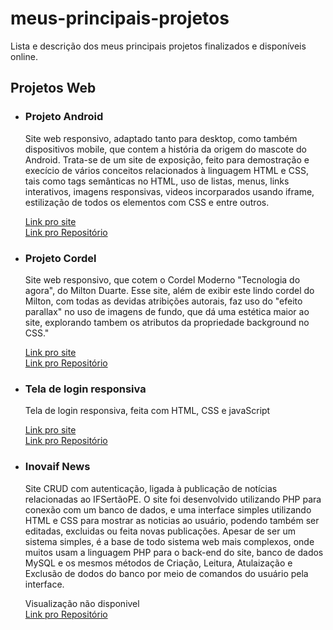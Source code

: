 # <h1>meus-principais-projetos</h1>
Lista e descrição dos meus principais projetos finalizados e disponíveis online.

<h2>Projetos Web</h2>
<ul>
  <li>
    <h3>Projeto Android</h3>
    <p>Site web responsivo, adaptado tanto para desktop, como também dispositivos mobile, que contem a história da origem do mascote do Android. Trata-se de um site de exposição, feito para demostração e execício de vários conceitos relacionados à linguagem HTML e CSS, tais como tags semânticas no HTML, uso de listas, menus, links interativos, imagens responsivas, videos incorparados usando iframe, estilização de todos os elementos com CSS e entre outros.</p>
    <a href="https://emanoel-ferreira-ls.github.io/ProjetoAndroid/" target="_blank">Link pro site</a> <br>
    <a href="https://github.com/Emanoel-Ferreira-LS/ProjetoAndroid" target="_blank">Link pro Repositório</a>
  </li>

  <li>
    <h3>Projeto Cordel</h3>
    <p>Site web responsivo, que cotem o Cordel Moderno "Tecnologia do agora", do Milton Duarte. Esse site, além de exibir este lindo cordel do Milton, com todas as devidas atribições autorais, faz uso do "efeito parallax" no uso de imagens de fundo, que dá uma estética maior ao site, explorando tambem os atributos da propriedade background no CSS."</p>
    <a href="https://emanoel-ferreira-ls.github.io/projeto-cordel/" target="_blank">Link pro site</a> <br>
     <a href="https://github.com/Emanoel-Ferreira-LS/projeto-cordel" target="_blank">Link pro Repositório</a>
  </li>

   <li>
    <h3>Tela de login responsiva</h3>
    <p>Tela de login responsiva, feita com HTML, CSS e javaScript</p>
    <a href="https://emanoel-ferreira-ls.github.io/projeto-login/" target="_blank">Link pro site</a> <br>
     <a href="https://github.com/Emanoel-Ferreira-LS/projeto-login" target="_blank">Link pro Repositório</a>
  </li>

   <li>
    <h3>Inovaif News</h3>
    <p>Site CRUD com autenticação, ligada à publicação de notícias relacionadas ao IFSertãoPE. O site foi desenvolvido utilizando PHP para conexão com um banco de dados, e uma interface simples utilizando HTML e CSS para mostrar as noticias ao usuário, podendo também ser editadas, excluidas ou feita novas publicações. Apesar de ser um sistema simples, é a base de todo sistema web mais complexos, onde muitos usam  a linguagem PHP para o back-end do site, banco de dados MySQL e os mesmos métodos de Criação, Leitura, Atulaização e Exclusão de dodos do banco por meio de comandos do usuário pela interface.</p>
    <a target="_blank">Visualização não disponivel</a> <br>
     <a href="https://github.com/Emanoel-Ferreira-LS/inovaif-news-projeto-crud-cs2-final" target="_blank">Link pro Repositório</a>
  </li>
</ul>



